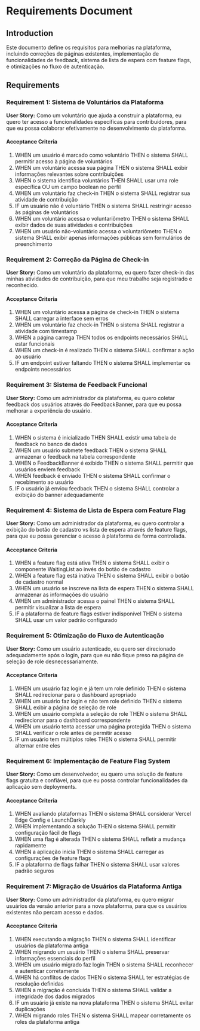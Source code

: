# Requirements Document

## Introduction

Este documento define os requisitos para melhorias na plataforma, incluindo correções de páginas existentes, implementação de funcionalidades de feedback, sistema de lista de espera com feature flags, e otimizações no fluxo de autenticação.

## Requirements

### Requirement 1: Sistema de Voluntários da Plataforma

**User Story:** Como um voluntário que ajuda a construir a plataforma, eu quero ter acesso a funcionalidades específicas para contribuidores, para que eu possa colaborar efetivamente no desenvolvimento da plataforma.

#### Acceptance Criteria

1. WHEN um usuário é marcado como voluntário THEN o sistema SHALL permitir acesso à página de voluntários
2. WHEN um voluntário acessa sua página THEN o sistema SHALL exibir informações relevantes sobre contribuições
3. WHEN o sistema identifica voluntários THEN SHALL usar uma role específica OU um campo boolean no perfil
4. WHEN um voluntário faz check-in THEN o sistema SHALL registrar sua atividade de contribuição
5. IF um usuário não é voluntário THEN o sistema SHALL restringir acesso às páginas de voluntários
6. WHEN um voluntário acessa o voluntariômetro THEN o sistema SHALL exibir dados de suas atividades e contribuições
7. WHEN um usuário não-voluntário acessa o voluntariômetro THEN o sistema SHALL exibir apenas informações públicas sem formulários de preenchimento

### Requirement 2: Correção da Página de Check-in

**User Story:** Como um voluntário da plataforma, eu quero fazer check-in das minhas atividades de contribuição, para que meu trabalho seja registrado e reconhecido.

#### Acceptance Criteria

1. WHEN um voluntário acessa a página de check-in THEN o sistema SHALL carregar a interface sem erros
2. WHEN um voluntário faz check-in THEN o sistema SHALL registrar a atividade com timestamp
3. WHEN a página carrega THEN todos os endpoints necessários SHALL estar funcionais
4. WHEN um check-in é realizado THEN o sistema SHALL confirmar a ação ao usuário
5. IF um endpoint estiver faltando THEN o sistema SHALL implementar os endpoints necessários

### Requirement 3: Sistema de Feedback Funcional

**User Story:** Como um administrador da plataforma, eu quero coletar feedback dos usuários através do FeedbackBanner, para que eu possa melhorar a experiência do usuário.

#### Acceptance Criteria

1. WHEN o sistema é inicializado THEN SHALL existir uma tabela de feedback no banco de dados
2. WHEN um usuário submete feedback THEN o sistema SHALL armazenar o feedback na tabela correspondente
3. WHEN o FeedbackBanner é exibido THEN o sistema SHALL permitir que usuários enviem feedback
4. WHEN feedback é enviado THEN o sistema SHALL confirmar o recebimento ao usuário
5. IF o usuário já enviou feedback THEN o sistema SHALL controlar a exibição do banner adequadamente

### Requirement 4: Sistema de Lista de Espera com Feature Flag

**User Story:** Como um administrador da plataforma, eu quero controlar a exibição do botão de cadastro vs lista de espera através de feature flags, para que eu possa gerenciar o acesso à plataforma de forma controlada.

#### Acceptance Criteria

1. WHEN a feature flag está ativa THEN o sistema SHALL exibir o componente WaitingList ao invés do botão de cadastro
2. WHEN a feature flag está inativa THEN o sistema SHALL exibir o botão de cadastro normal
3. WHEN um usuário se inscreve na lista de espera THEN o sistema SHALL armazenar as informações do usuário
4. WHEN um administrador acessa o painel THEN o sistema SHALL permitir visualizar a lista de espera
5. IF a plataforma de feature flags estiver indisponível THEN o sistema SHALL usar um valor padrão configurado

### Requirement 5: Otimização do Fluxo de Autenticação

**User Story:** Como um usuário autenticado, eu quero ser direcionado adequadamente após o login, para que eu não fique preso na página de seleção de role desnecessariamente.

#### Acceptance Criteria

1. WHEN um usuário faz login e já tem um role definido THEN o sistema SHALL redirecionar para o dashboard apropriado
2. WHEN um usuário faz login e não tem role definido THEN o sistema SHALL exibir a página de seleção de role
3. WHEN um usuário completa a seleção de role THEN o sistema SHALL redirecionar para o dashboard correspondente
4. WHEN um usuário tenta acessar uma página protegida THEN o sistema SHALL verificar o role antes de permitir acesso
5. IF um usuário tem múltiplos roles THEN o sistema SHALL permitir alternar entre eles

### Requirement 6: Implementação de Feature Flag System

**User Story:** Como um desenvolvedor, eu quero uma solução de feature flags gratuita e confiável, para que eu possa controlar funcionalidades da aplicação sem deployments.

#### Acceptance Criteria

1. WHEN avaliando plataformas THEN o sistema SHALL considerar Vercel Edge Config e LaunchDarkly
2. WHEN implementando a solução THEN o sistema SHALL permitir configuração fácil de flags
3. WHEN uma flag é alterada THEN o sistema SHALL refletir a mudança rapidamente
4. WHEN a aplicação inicia THEN o sistema SHALL carregar as configurações de feature flags
5. IF a plataforma de flags falhar THEN o sistema SHALL usar valores padrão seguros

### Requirement 7: Migração de Usuários da Plataforma Antiga

**User Story:** Como um administrador da plataforma, eu quero migrar usuários da versão anterior para a nova plataforma, para que os usuários existentes não percam acesso e dados.

#### Acceptance Criteria

1. WHEN executando a migração THEN o sistema SHALL identificar usuários da plataforma antiga
2. WHEN migrando um usuário THEN o sistema SHALL preservar informações essenciais do perfil
3. WHEN um usuário migrado faz login THEN o sistema SHALL reconhecer e autenticar corretamente
4. WHEN há conflitos de dados THEN o sistema SHALL ter estratégias de resolução definidas
5. WHEN a migração é concluída THEN o sistema SHALL validar a integridade dos dados migrados
6. IF um usuário já existe na nova plataforma THEN o sistema SHALL evitar duplicações
7. WHEN migrando roles THEN o sistema SHALL mapear corretamente os roles da plataforma antiga
